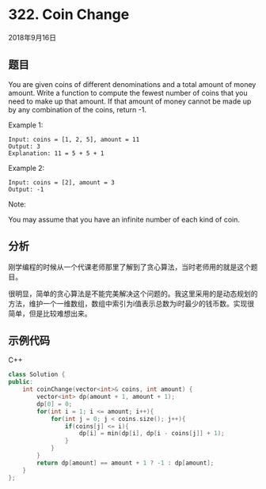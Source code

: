 # 322. Coin Change

2018年9月16日

## 题目

You are given coins of different denominations and a total amount of money amount. Write a function to compute the fewest number of coins that you need to make up that amount. If that amount of money cannot be made up by any combination of the coins, return -1.

Example 1:

```no
Input: coins = [1, 2, 5], amount = 11
Output: 3 
Explanation: 11 = 5 + 5 + 1
```

Example 2:

```no
Input: coins = [2], amount = 3
Output: -1
```

Note:

You may assume that you have an infinite number of each kind of coin.

## 分析

刚学编程的时候从一个代课老师那里了解到了贪心算法，当时老师用的就是这个题目。

很明显，简单的贪心算法是不能完美解决这个问题的。我这里采用的是动态规划的方法，维护一个一维数组，数组中索引为i值表示总数为i时最少的钱币数。实现很简单，但是比较难想出来。

## 示例代码

C++

```cpp
class Solution {
public:
    int coinChange(vector<int>& coins, int amount) {
        vector<int> dp(amount + 1, amount + 1);
        dp[0] = 0;
        for(int i = 1; i <= amount; i++){
            for(int j = 0; j < coins.size(); j++){
                if(coins[j] <= i){
                    dp[i] = min(dp[i], dp[i - coins[j]] + 1);
                }
            }
        }
        return dp[amount] == amount + 1 ? -1 : dp[amount];
    }
};
```